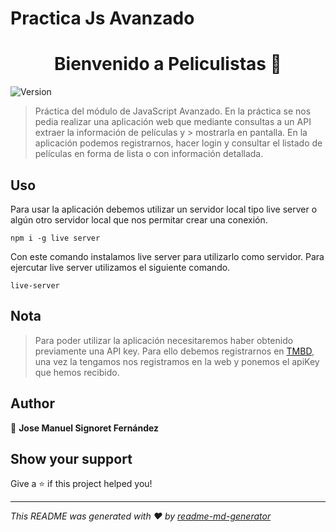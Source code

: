 # Practica Js Avanzado

<h1 align="center">Bienvenido a Peliculistas 👋</h1>
<p>
  <img alt="Version" src="https://img.shields.io/badge/version-1.0.0-blue.svg?cacheSeconds=2592000" />
</p>


> Práctica del módulo de JavaScript Avanzado. En la práctica se nos pedia realizar una
> aplicación web que mediante consultas a un API extraer la información de películas y > mostrarla en pantalla. En la aplicación podemos registrarnos, hacer login y
consultar el listado de películas en forma de lista o con información detallada.

## Uso

Para usar la aplicación debemos utilizar un servidor local tipo live server o algún otro servidor local que nos permitar crear una conexión.

`
npm i -g live server
`

Con este comando instalamos live server para utilizarlo como servidor. Para ejercutar live server utilizamos el siguiente comando.

`
live-server
`

## Nota

> Para poder utilizar la aplicación necesitaremos haber obtenido previamente una API key. Para ello debemos registrarnos en [TMBD](https://www.themoviedb.org/), una vez la tengamos nos registramos en la web y ponemos el apiKey que hemos recibido.


## Author

👤 **Jose Manuel Signoret Fernández**


## Show your support

Give a ⭐️ if this project helped you!

***
_This README was generated with ❤️ by [readme-md-generator](https://github.com/kefranabg/readme-md-generator)_



